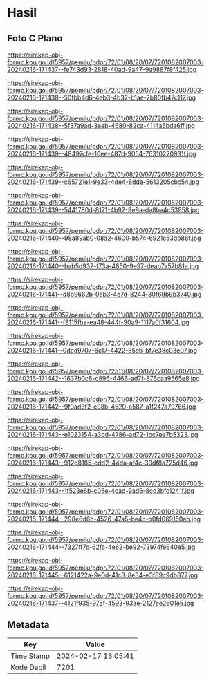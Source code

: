 # Hasil

## Foto C Plano

https://sirekap-obj-formc.kpu.go.id/5957/pemilu/pdpr/72/01/08/20/07/7201082007003-20240216-171437--fe743d93-2818-40ad-9a47-9a9887f8f425.jpg

https://sirekap-obj-formc.kpu.go.id/5957/pemilu/pdpr/72/01/08/20/07/7201082007003-20240216-171438--50fbb4d6-4eb3-4b32-b1ae-2b80fb47c117.jpg

https://sirekap-obj-formc.kpu.go.id/5957/pemilu/pdpr/72/01/08/20/07/7201082007003-20240216-171438--5f37a9ad-3eeb-4680-82ca-4114a5bda6ff.jpg

https://sirekap-obj-formc.kpu.go.id/5957/pemilu/pdpr/72/01/08/20/07/7201082007003-20240216-171439--48497cfe-10ee-487d-9054-76310220931f.jpg

https://sirekap-obj-formc.kpu.go.id/5957/pemilu/pdpr/72/01/08/20/07/7201082007003-20240216-171439--c65721e1-9e33-4de4-8dde-5613205cbc54.jpg

https://sirekap-obj-formc.kpu.go.id/5957/pemilu/pdpr/72/01/08/20/07/7201082007003-20240216-171439--5441780d-8171-4b92-9e9a-da8ba4c53958.jpg

https://sirekap-obj-formc.kpu.go.id/5957/pemilu/pdpr/72/01/08/20/07/7201082007003-20240216-171440--98a89ab0-08a2-4600-b574-6921c53db86f.jpg

https://sirekap-obj-formc.kpu.go.id/5957/pemilu/pdpr/72/01/08/20/07/7201082007003-20240216-171440--bab5d937-f73a-4850-9e97-deab7a57b81a.jpg

https://sirekap-obj-formc.kpu.go.id/5957/pemilu/pdpr/72/01/08/20/07/7201082007003-20240216-171441--d8b9662b-0eb3-4e7d-8244-30f69b9b3740.jpg

https://sirekap-obj-formc.kpu.go.id/5957/pemilu/pdpr/72/01/08/20/07/7201082007003-20240216-171441--f8115fba-ea48-444f-90a9-1117a0f31604.jpg

https://sirekap-obj-formc.kpu.go.id/5957/pemilu/pdpr/72/01/08/20/07/7201082007003-20240216-171441--0dcd9707-6c17-4422-85eb-bf7e38c03e07.jpg

https://sirekap-obj-formc.kpu.go.id/5957/pemilu/pdpr/72/01/08/20/07/7201082007003-20240216-171442--1637b0c6-c896-4466-ad7f-876caa9565e8.jpg

https://sirekap-obj-formc.kpu.go.id/5957/pemilu/pdpr/72/01/08/20/07/7201082007003-20240216-171442--9f9ad3f2-c98b-4520-a587-a1f247a79766.jpg

https://sirekap-obj-formc.kpu.go.id/5957/pemilu/pdpr/72/01/08/20/07/7201082007003-20240216-171443--e1023154-a3dd-4786-ad72-1bc7ee7b5323.jpg

https://sirekap-obj-formc.kpu.go.id/5957/pemilu/pdpr/72/01/08/20/07/7201082007003-20240216-171443--912d8185-edd2-44da-af4c-30df8a725d46.jpg

https://sirekap-obj-formc.kpu.go.id/5957/pemilu/pdpr/72/01/08/20/07/7201082007003-20240216-171443--1f523e6b-c05e-4cad-9ad6-8cd3bfc1241f.jpg

https://sirekap-obj-formc.kpu.go.id/5957/pemilu/pdpr/72/01/08/20/07/7201082007003-20240216-171444--298e6d6c-4526-47a5-be4c-b0fd069150ab.jpg

https://sirekap-obj-formc.kpu.go.id/5957/pemilu/pdpr/72/01/08/20/07/7201082007003-20240216-171444--7327ff7c-62fa-4e62-be92-73974fe640e5.jpg

https://sirekap-obj-formc.kpu.go.id/5957/pemilu/pdpr/72/01/08/20/07/7201082007003-20240216-171445--6121422a-9e0d-41c8-8e34-e3f89c9db877.jpg

https://sirekap-obj-formc.kpu.go.id/5957/pemilu/pdpr/72/01/08/20/07/7201082007003-20240216-171437--4121f935-975f-4593-93ae-2127ee2601e5.jpg


## Metadata

| Key        | Value               |
| ---------- | ------------------- |
| Time Stamp | 2024-02-17 13:05:41 |
| Kode Dapil | 7201                |



